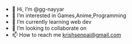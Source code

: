- 👋 Hi, I’m @gg-nayyar
- 👀 I’m interested in Games,Anime,Programming
- 🌱 I’m currently learning web dev
- 💞️ I’m looking to collaborate on 
- 📫 How to reach me krishsenpai@gmail.com

<!---
gg-nayyar/gg-nayyar is a ✨ special ✨ repository because its `README.md` (this file) appears on your GitHub profile.
You can click the Preview link to take a look at your changes.
--->
